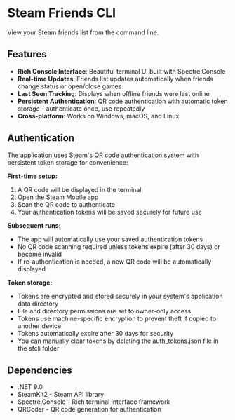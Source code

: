 # Steam Friends CLI

View your Steam friends list from the command line.

## Features

- **Rich Console Interface**: Beautiful terminal UI built with Spectre.Console
- **Real-time Updates**: Friends list updates automatically when friends change status or open/close games
- **Last Seen Tracking**: Displays when offline friends were last online
- **Persistent Authentication**: QR code authentication with automatic token storage - authenticate once, use repeatedly
- **Cross-platform**: Works on Windows, macOS, and Linux

## Authentication

The application uses Steam's QR code authentication system with persistent token storage for convenience:

**First-time setup:**
1. A QR code will be displayed in the terminal
2. Open the Steam Mobile app
3. Scan the QR code to authenticate
4. Your authentication tokens will be saved securely for future use

**Subsequent runs:**
- The app will automatically use your saved authentication tokens
- No QR code scanning required unless tokens expire (after 30 days) or become invalid
- If re-authentication is needed, a new QR code will be automatically displayed

**Token storage:**
- Tokens are encrypted and stored securely in your system's application data directory
- File and directory permissions are set to owner-only access
- Tokens use machine-specific encryption to prevent theft if copied to another device
- Tokens automatically expire after 30 days for security
- You can manually clear tokens by deleting the auth_tokens.json file in the sfcli folder

## Dependencies

- .NET 9.0
- SteamKit2 - Steam API library
- Spectre.Console - Rich terminal interface framework
- QRCoder - QR code generation for authentication
